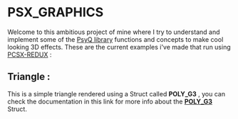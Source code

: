 # PSX_GRAPHICS
Welcome to this ambitious project of mine where I try to understand and implement some of the [PsyQ library](https://psx.arthus.net/sdk/Psy-Q/) functions and concepts to make cool looking 3D effects. These are the current examples i've made that run using [PCSX-REDUX](https://github.com/grumpycoders/pcsx-redux) : 
## Triangle :
This is a simple triangle rendered using a Struct called **POLY_G3** , you can check the documentation in this link for more info about the [**POLY_G3**](https://psx.arthus.net/sdk/Psy-Q/DOCS/LibRef47.pdf) Struct.